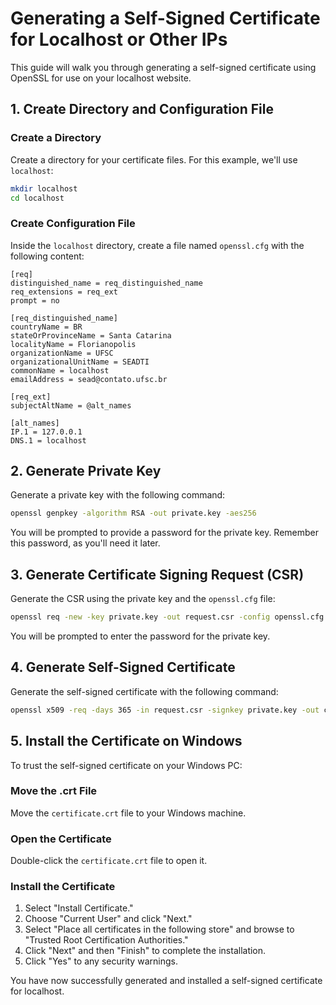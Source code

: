 # Generating a Self-Signed Certificate for Localhost or Other IPs

This guide will walk you through generating a self-signed certificate using OpenSSL for use on your localhost website.

## 1. Create Directory and Configuration File

### Create a Directory
Create a directory for your certificate files. For this example, we'll use `localhost`:

```sh
mkdir localhost
cd localhost
```

### Create Configuration File
Inside the `localhost` directory, create a file named `openssl.cfg` with the following content:

```
[req]
distinguished_name = req_distinguished_name
req_extensions = req_ext
prompt = no

[req_distinguished_name]
countryName = BR
stateOrProvinceName = Santa Catarina
localityName = Florianopolis
organizationName = UFSC
organizationalUnitName = SEADTI
commonName = localhost
emailAddress = sead@contato.ufsc.br

[req_ext]
subjectAltName = @alt_names

[alt_names]
IP.1 = 127.0.0.1
DNS.1 = localhost
```

## 2. Generate Private Key
Generate a private key with the following command:

```sh
openssl genpkey -algorithm RSA -out private.key -aes256
```

You will be prompted to provide a password for the private key. Remember this password, as you'll need it later.

## 3. Generate Certificate Signing Request (CSR)
Generate the CSR using the private key and the `openssl.cfg` file:

```sh
openssl req -new -key private.key -out request.csr -config openssl.cfg
```

You will be prompted to enter the password for the private key.

## 4. Generate Self-Signed Certificate
Generate the self-signed certificate with the following command:

```sh
openssl x509 -req -days 365 -in request.csr -signkey private.key -out certificate.crt -extensions req_ext -extfile openssl.cfg
```

## 5. Install the Certificate on Windows
To trust the self-signed certificate on your Windows PC:

### Move the .crt File
Move the `certificate.crt` file to your Windows machine.

### Open the Certificate
Double-click the `certificate.crt` file to open it.

### Install the Certificate
1. Select "Install Certificate."
2. Choose "Current User" and click "Next."
3. Select "Place all certificates in the following store" and browse to "Trusted Root Certification Authorities."
4. Click "Next" and then "Finish" to complete the installation.
5. Click "Yes" to any security warnings.

You have now successfully generated and installed a self-signed certificate for localhost.
